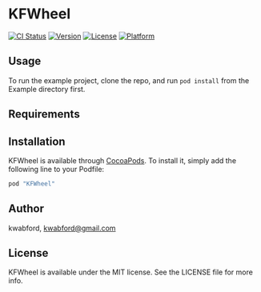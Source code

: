 # KFWheel

[![CI Status](http://img.shields.io/travis/kwabford/KFWheel.svg?style=flat)](https://travis-ci.org/kwabford/KFWheel)
[![Version](https://img.shields.io/cocoapods/v/KFWheel.svg?style=flat)](http://cocoapods.org/pods/KFWheel)
[![License](https://img.shields.io/cocoapods/l/KFWheel.svg?style=flat)](http://cocoapods.org/pods/KFWheel)
[![Platform](https://img.shields.io/cocoapods/p/KFWheel.svg?style=flat)](http://cocoapods.org/pods/KFWheel)

## Usage

To run the example project, clone the repo, and run `pod install` from the Example directory first.

## Requirements

## Installation

KFWheel is available through [CocoaPods](http://cocoapods.org). To install
it, simply add the following line to your Podfile:

```ruby
pod "KFWheel"
```

## Author

kwabford, kwabford@gmail.com

## License

KFWheel is available under the MIT license. See the LICENSE file for more info.

